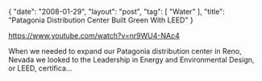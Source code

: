 {
   "date": "2008-01-29",
   "layout": "post",
   "tag": [
      "Water"
   ],
   "title": "Patagonia Distribution Center Built Green With LEED"
}

https://www.youtube.com/watch?v=nr9WU4-NAc4 

When we needed to expand our Patagonia distribution center in Reno, Nevada we looked to the Leadership in Energy and Environmental Design, or LEED, certifica...